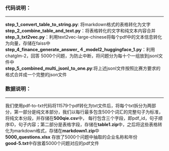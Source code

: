 ### 代码说明：
***
**step_1_convert_table_to_string.py**:  将markdown格式的表格转化为文字  
**step_2_combine_table_and_text.py**：将表格转化的文字和纯文本内容合并  
**step_3_txt2vec.py**：利用text2vec-large-chinese将每个pdf中的文本信息转化为向量，存储在faiss中  
**step_4_finance_generate_answer_４_model2_huggingface_1.py**：利用chatglm-2，回答 5000个问题，为防止中断，将问题分为每十个一组放到jsonl文件中  
**step_5_combined_multi_jsonl_to_one.py**:将上述jsonl文件按照比赛方要求的格式合并成一个完整的json文件  
### 数据说明：
***
我们使用pdf-to-txt代码将11579个pdf转化为txt文件后，将每个txt拆分为两部分，第一部分是纯文本部分，我们以每行最多包含500个词汇的完整句子为标准，将纯文本分段，并存储在**500qie.csv**中， 每行包含三个字段，即pdf_id，句子顺序ID，句子内容；第二部分是表格字段，存储在**table1.zip**中，之后将这些表格转化为markdown格式，存储在**markdown1.zip**中  
**5000_questions.xlsx** 存放了5000个问题中抽取的企业名称和年份  
**good-5.txt**中存放着5000个问题对应的pdf文件